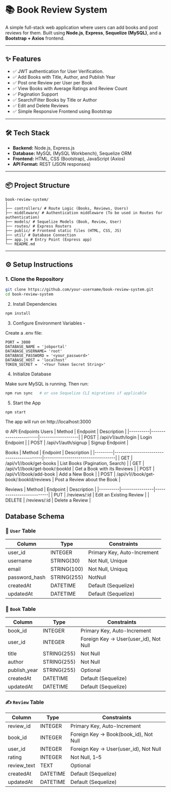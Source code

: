 # 📚 Book Review System

A simple full-stack web application where users can add books and post reviews for them. Built using **Node.js**, **Express**, **Sequelize (MySQL)**, and a **Bootstrap + Axios** frontend.

---

## ✨ Features

- ✅ JWT authentication for User Verification.
- ✅ Add Books with Title, Author, and Publish Year
- ✅ Post one Review per User per Book
- ✅ View Books with Average Ratings and Review Count
- ✅ Pagination Support
- ✅ Search/Filter Books by Title or Author
- ✅ Edit and Delete Reviews
- ✅ Simple Responsive Frontend using Bootstrap

---

## 🛠 Tech Stack

- **Backend:** Node.js, Express.js
- **Database:** MySQL (MySQL Workbench), Sequelize ORM
- **Frontend:** HTML, CSS (Bootstrap), JavaScript (Axios)
- **API Format:** REST (JSON responses)

---

## 📦 Project Structure

```
book-review-system/
│
├── controllers/ # Route Logic (Books, Reviews, Users)
├── middleware/ # Authentication middleware (To be used in Routes for authentication)
├── models/ # Sequelize Models (Book, Review, User)
├── routes/ # Express Routers
├── public/ # Frontend static files (HTML, CSS, JS)
├── util/ # Database Connection
├── app.js # Entry Point (Express app)
└── README.md
```

---

## ⚙️ Setup Instructions

### 1. Clone the Repository

```bash
git clone https://github.com/your-username/book-review-system.git
cd book-review-system
```
2. Install Dependencies

```bash
npm install
```

3. Configure Environment Variables -

Create a .env file:
```
PORT = 3000
DATABASE_NAME = 'jobportal'
DATABASE_USERNAME= 'root'
DATABASE_PASSWORD = '<your_password>'
DATABASE_HOST = 'localhost'
TOKEN_SECRET =  '<Your Token Secret String>'
```

4. Initialize Database

Make sure MySQL is running. Then run:

```bash
npm run sync   # or use Sequelize CLI migrations if applicable
```

5. Start the App

```bash
npm start
```

The app will run on http://localhost:3000

🌐 API Endpoints
Users
|  Method  |	Endpoint             |	Description      |
|----------|-----------------------|-------------------|
|  POST    |  /api/v1/auth/login   |  Login Endpoint   |
|  POST    |  /api/v1/auth/signup  |  Signup Endpoint  |

Books
| Method  |  Endpoint                                |	Description                      |
|---------|------------------------------------------|-----------------------------------|
| GET     |  /api/v1//book/get-books                 |	List Books (Pagination, Search)  |
| GET     |  /api/v1//book/get-book/:bookId          |	Get a Book with its Reviews      |
| POST    |  /api/v1//book/add-book                  |	Add a New Book                   |
| POST    |  /api/v1//book/get-book/:bookId/reviews  |  Post a Review about the Book     |

Reviews
|  Method  |	Endpoint      |	Description              |
|----------|----------------|--------------------------|
|  PUT     |	/reviews/:id  |	Edit an Existing Review  |
|  DELETE  |	/reviews/:id  |	Delete a Review          |

## Database Schema

### 👤 `User` Table

| Column       | Type         | Constraints            |
|--------------|--------------|------------------------|
| user_id      | INTEGER      | Primary Key, Auto-Increment|
| username     | STRING(30)   | Not Null, Unique       |
| email        | STRING(100)  | Not Null, Uniquq       |
| password_hash| STRING(255)  | NotNull                |
| createdAt    | DATETIME     | Default (Sequelize)    |
| updatedAt    | DATETIME     | Default (Sequelize)    |

### 📘 `Book` Table

| Column       | Type         | Constraints            |
|--------------|--------------|------------------------|
| book_id      | INTEGER      | Primary Key, Auto-Increment |
| user_id      | INTEGER      | Foreign Key → User(user_id), Not Null |
| title        | STRING(255)  | Not Null               |
| author       | STRING(255)  | Not Null               |
| publish_year | STRING(255)  | Optional               |
| createdAt    | DATETIME     | Default (Sequelize)    |
| updatedAt    | DATETIME     | Default (Sequelize)    |


### ✍️ `Review` Table

| Column       | Type     | Constraints                        |
|--------------|----------|------------------------------------|
| review_id    | INTEGER  | Primary Key, Auto-Increment        |
| book_id      | INTEGER  | Foreign Key → Book(book_id), Not Null |
| user_id      | INTEGER  | Foreign Key → User(user_id), Not Null |
| rating       | INTEGER  | Not Null, 1–5                      |
| review_text  | TEXT     | Optional                           |
| createdAt    | DATETIME | Default (Sequelize)                |
| updatedAt    | DATETIME | Default (Sequelize)                |
